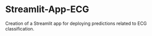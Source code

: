 # Streamlit-App-ECG
Creation of a Streamlit app for deploying predictions related to ECG classification.
